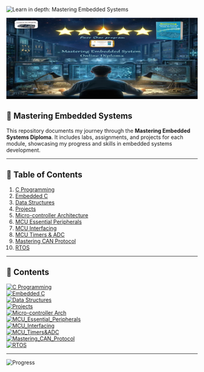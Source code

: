  ![Learn in depth: Mastering Embedded Systems](https://img.shields.io/badge/%20Learn_in_depth%3A-_Mastering_Embedded_Systems-blue?style=for-the-badge&logoColor=%20&logoSize=50)

![Banner](https://github.com/Ouss9ama/Mastering_Embedded_System_Diploma/blob/master/banner.jpg?raw=true)

## 🚀 **Mastering Embedded Systems**
This repository documents my journey through the **Mastering Embedded Systems Diploma**. It includes labs, assignments, and projects for each module, showcasing my progress and skills in embedded systems development.

---

## 📑 **Table of Contents**
1. [C Programming](#-c-programming)
2. [Embedded C](#-embedded-c)
3. [Data Structures](#-data-structures)
4. [Projects](#-projects)
5. [Micro-controller Architecture](#-micro-controller-architecture)
6. [MCU Essential Peripherals](#-mcu-essential-peripherals)
7. [MCU Interfacing](#-mcu-interfacing)
8. [MCU Timers & ADC](#-mcu-timers--adc)
9. [Mastering CAN Protocol](#-mastering-can-protocol)
10. [RTOS](#-rtos)

---

## 📂 **Contents**

[![C Programming](https://img.shields.io/badge/C%20Programming-Ready%20to%20Explore-green?style=for-the-badge)](https://github.com/Ouss9ama/Mastering_Embedded_System_Diploma/tree/master/C%20programming)  
[![Embedded C](https://img.shields.io/badge/Embedded%20C-COMPLETED-brightgreen?style=for-the-badge)](https://github.com/Ouss9ama/Mastering_Embedded_System_Diploma/tree/master/Embedded%20C)  
[![Data Structures](https://img.shields.io/badge/Data%20Structures-COMPLETED-brightgreen?style=for-the-badge)](https://github.com/Ouss9ama/Mastering_Embedded_System_Diploma/tree/master/3-Data%20Structures)  
[![Projects](https://img.shields.io/badge/Projects-IN%20PROGRESS-orange?style=for-the-badge)](https://github.com/Ouss9ama/Mastering_Embedded_System_Diploma/tree/master/4-Projects)  
[![Micro-controller Arch](https://img.shields.io/badge/Micro--controller%20Arch-COMPLETED-brightgreen?style=for-the-badge)](https://github.com/Ouss9ama/Mastering_Embedded_System_Diploma/tree/master/5-Micro-controller_Arch)  
[![MCU_Essential_Peripherals](https://img.shields.io/badge/MCU_Essential_Peripherals-COMPLETED-brightgreen?style=for-the-badge)](https://github.com/Ouss9ama/Mastering_Embedded_System_Diploma/tree/master/6-MCU_Essential_Peripherals)  
[![MCU_Interfacing](https://img.shields.io/badge/MCU_Interfacing-UPCOMING-yellow?style=for-the-badge)](https://github.com/Ouss9ama/Mastering_Embedded_System_Diploma/tree/master/7-MCU_Interfacing)  
[![MCU_Timers&ADC](https://img.shields.io/badge/MCU_Timers%26ADC-UPCOMING-yellow?style=for-the-badge)](https://github.com/Ouss9ama/Mastering_Embedded_System_Diploma/tree/master/8-MCU_Timers%26ADC)  
[![Mastering_CAN_Protocol](https://img.shields.io/badge/Mastering_CAN_Protocol-UPCOMING-yellow?style=for-the-badge)](https://github.com/Ouss9ama/Mastering_Embedded_System_Diploma/tree/master/9-Mastering_CAN_Protocol)  
[![RTOS](https://img.shields.io/badge/RTOS-UPCOMING-yellow?style=for-the-badge)](https://github.com/Ouss9ama/Mastering_Embedded_System_Diploma/tree/master/10-RTOS)  

---

![Progress](https://img.shields.io/badge/Progress-60%25-brightgreen)